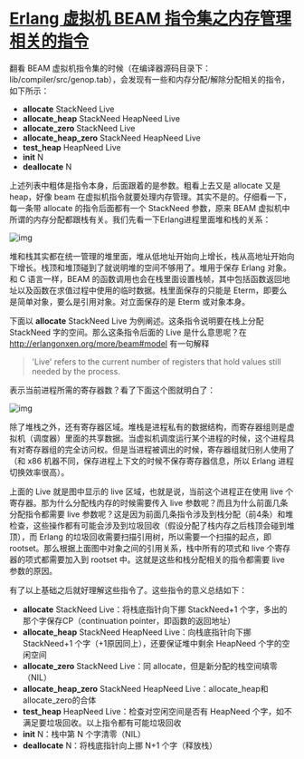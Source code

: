# [Erlang 虚拟机 BEAM 指令集之内存管理相关的指令](https://www.cnblogs.com/zhengsyao/p/beam_allocation_instructions.html)

翻看 BEAM 虚拟机指令集的时候（在编译器源码目录下：lib/compiler/src/genop.tab），会发现有一些和内存分配/解除分配相关的指令，如下所示： 

- **allocate** StackNeed Live
- **allocate_heap** StackNeed HeapNeed Live
- **allocate_zero** StackNeed Live
- **allocate_heap_zero** StackNeed HeapNeed Live
- **test_heap** HeapNeed Live
- **init** N
- **deallocate** N

上述列表中粗体是指令本身，后面跟着的是参数。粗看上去又是 allocate 又是 heap，好像 beam 在虚拟机指令就要处理内存管理。其实不是的。仔细看一下，每一条带 allocate 的指令后面都有一个 StackNeed 参数，原来 BEAM 虚拟机中所谓的内存分配都跟栈有关。我们先看一下Erlang进程里面堆和栈的关系：

![img](https://images0.cnblogs.com/i/414649/201403/262010455613031.png)

堆和栈其实都在统一管理的堆里面，堆从低地址开始向上增长，栈从高地址开始向下增长。栈顶和堆顶碰到了就说明堆的空间不够用了。堆用于保存 Erlang 对象。和 C 语言一样，BEAM 的函数调用也会在栈里面设置栈帧，其中包括函数返回地址以及函数在求值过程中使用的临时数据。栈里面保存的只能是 Eterm，即要么是简单对象，要么是引用对象。对立面保存的是 Eterm 或对象本身。

下面以 **allocate** StackNeed Live 为例阐述。这条指令说明要在栈上分配 StackNeed 字的空间。那么这条指令后面的 Live 是什么意思呢？在 http://erlangonxen.org/more/beam#model 有一句解释

> 'Live' refers to the current number of registers that hold values still needed by the process.

表示当前进程所需的寄存器数？看了下面这个图就明白了：

![img](https://images0.cnblogs.com/i/414649/201403/262315382963437.png)

除了堆栈之外，还有寄存器区域。堆栈是进程私有的数据结构，而寄存器组则是虚拟机（调度器）里面的共享数据。当虚拟机调度运行某个进程的时候，这个进程具有对寄存器组的完全访问权。但是当进程被调出的时候，寄存器组就归别人使用了（和 x86 机器不同，保存进程上下文的时候不保存寄存器信息，所以 Erlang 进程切换效率很高）。

上面的 Live 就是图中显示的 live 区域，也就是说，当前这个进程正在使用 live 个寄存器。那为什么分配栈内存的时候需要传入 live 参数呢？而且为什么前面几条分配指令都需要 live 参数呢？这是因为前面几条指令涉及到栈分配（前4条）和堆检查，这些操作都有可能会涉及到垃圾回收（假设分配了栈内存之后栈顶会碰到堆顶），而 Erlang 的垃圾回收需要扫描引用树，所以需要一个扫描的起点，即 rootset。那么根据上面图中对象之间的引用关系，栈中所有的项式和 live 个寄存器的项式都需要加入到 rootset 中。这就是这些和栈分配相关的指令都需要 live 参数的原因。

有了以上基础之后就好理解这些指令了。这些指令的意义总结如下：

- **allocate** StackNeed Live：将栈底指针向下挪 StackNeed+1 个字，多出的那个字保存CP（continuation pointer，即函数的返回地址）
- **allocate_heap** StackNeed HeapNeed Live：向栈底指针向下挪 StackNeed+1 个字（+1原因同上），还要保证堆中剩余 HeapNeed 个字的空闲空间
- **allocate_zero** StackNeed Live：同 allocate，但是新分配的栈空间填零（NIL）
- **allocate_heap_zero** StackNeed HeapNeed Live：allocate_heap和allocate_zero的合体
- **test_heap** HeapNeed Live：检查对空闲空间是否有 HeapNeed 个字，如不满足要垃圾回收。以上指令都有可能垃圾回收
- **init** N：栈中第 N 个字清零（NIL）
- **deallocate** N：将栈底指针向上挪 N+1 个字（释放栈）